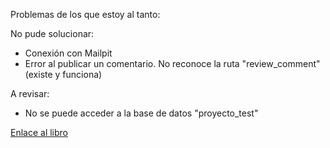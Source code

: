 Problemas de los que estoy al tanto:

No pude solucionar:
  - Conexión con Mailpit
  - Error al publicar un comentario. No reconoce la ruta "review_comment" (existe y funciona)

A revisar:
  - No se puede acceder a la base de datos "proyecto_test"

<a href="https://symfony.com/doc/6.4/the-fast-track/en/index.html">Enlace al libro</a>

